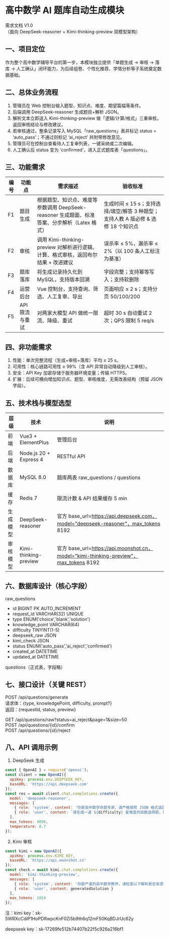 # 高中数学 AI 题库自动生成模块  

需求文档 V1.0  
（面向 DeepSeek-reasoner + Kimi-thinking-preview 双模型架构）

## 一、项目定位  

作为整个高中数学辅导平台的第一步，本模块独立提供「单题生成 → 审核 → 落库 → 人工确认」闭环能力，为后续组卷、个性化推荐、学情分析等子系统奠定数据基础。

## 二、总体业务流程  

1. 管理员在 Web 控制台输入题型、知识点、难度、期望篇幅等条件。  
2. 后端调用 DeepSeek-reasoner 生成题目+解析 JSON。  
3. 解析文本立即送入 Kimi-thinking-preview 做「逻辑/计算/格式」三重审核，返回审核结论与修改建议。  
4. 若审核通过，整条记录写入 MySQL「raw_questions」表并标记 status = ‘auto_pass’；不通过则标记 ‘ai_reject’ 并附带修改意见。  
5. 管理员可在控制台查看待人工复审列表，一键采纳或二次编辑。  
6. 人工确认后 status 变为 ‘confirmed’，进入正式题库表「questions」。  

## 三、功能需求  

| 编号 | 功能点         | 需求描述                                                     | 验收标准                                                     |
| ---- | -------------- | ------------------------------------------------------------ | ------------------------------------------------------------ |
| F1   | 题目生成       | 根据题型、知识点、难度等参数调用 DeepSeek-reasoner 生成题面、标准答案、分步解析（Latex 格式） | 生成时间 ≤ 15 s；支持选择/填空/解答 3 种题型；支持人教 A 版必修 & 选修 18 个知识点 |
| F2   | 审核           | 调用 Kimi-thinking-preview 对解析进行逻辑、计算、格式审核，返回布尔结果 + 改进建议 | 误杀率 ≤ 5%，漏杀率 ≤ 2%（以 100 条人工标注为基准）          |
| F3   | 题库落库       | 将生成记录持久化到 MySQL，支持版本回溯                       | 字段完整；支持幂等写入；支持软删除                           |
| F4   | 运营后台       | Vue 控制台，支持查询、筛选、人工复审、导出                   | 页面响应 ≤ 2 s；支持分页 50/100/200                          |
| F5   | API 限流与重试 | 对两家大模型 API 做统一限流、降级、重试                      | 超时 30 s 自动重试 2 次；QPS 限制 5 req/s                    |

## 四、非功能需求  

1. 性能：单次完整流程（生成+审核+落库）平均 ≤ 25 s。  
2. 可用性：核心链路可用性 ≥ 99%（含 API 异常自动降级到人工审核）。  
3. 安全：API Key 加密存储于服务器环境变量；传输 HTTPS。  
4. 扩展：后续可横向增加知识点、题型、审核维度，无需改表结构（预留 JSON 字段）。

## 五、技术栈与模型选型  

| 层级     | 技术                   | 说明                                                         |
| -------- | ---------------------- | ------------------------------------------------------------ |
| 前端     | Vue3 + ElementPlus     | 管理后台                                                     |
| 后端     | Node.js 20 + Express 4 | RESTful API                                                  |
| 数据库   | MySQL 8.0              | 题库两表 raw_questions / questions                           |
| 缓存     | Redis 7                | 限流计数 & API 结果缓存 5 min                                |
| 生成模型 | DeepSeek-reasoner      | 官方 base_url=https://api.deepseek.com，model="deepseek-reasoner"，max_tokens 8192 |
| 审核模型 | Kimi-thinking-preview  | 官方 base_url=https://api.moonshot.cn，model="kimi-thinking-preview"，max_tokens 8192 |

## 六、数据库设计（核心字段）  

raw_questions  
- id BIGINT PK AUTO_INCREMENT  
- request_id VARCHAR(32) UNIQUE  
- type ENUM('choice','blank','solution')  
- knowledge_point VARCHAR(64)  
- difficulty TINYINT(1-5)  
- deepseek_raw JSON  
- kimi_check JSON  
- status ENUM('auto_pass','ai_reject','confirmed')  
- created_at DATETIME  
- updated_at DATETIME  

questions（正式表，字段略）

## 七、接口设计（关键 REST）  

POST /api/questions/generate  
请求体：{type, knowledgePoint, difficulty, prompt?}  
返回：{requestId, status, preview}

GET /api/questions/raw?status=ai_reject&page=1&size=50  
POST /api/questions/{id}/confirm  
POST /api/questions/{id}/reject

## 八、API 调用示例  

1. DeepSeek 生成  
```js
const { OpenAI } = require('openai');
const client = new OpenAI({
  apiKey: process.env.DEEPSEEK_KEY,
  baseURL: 'https://api.deepseek.com'
});
const res = await client.chat.completions.create({
  model: 'deepseek-reasoner',
  messages: [
    { role: 'system', content: '你是高中数学命题专家，请严格按照 JSON 格式返回题面、答案、解析。' },
    { role: 'user', content: `请生成一道 ${difficulty} 星难度的函数选择题，知识点：${knowledgePoint}` }
  ],
  max_tokens: 4096,
  temperature: 0.7
});
```

2. Kimi 审核  
```js
const kimi = new OpenAI({
  apiKey: process.env.KIMI_KEY,
  baseURL: 'https://api.moonshot.cn'
});
const check = await kimi.chat.completions.create({
  model: 'kimi-thinking-preview',
  messages: [
    { role: 'system', content: '你是严谨的高中数学教师，请检查以下解析是否有逻辑或计算错误，按 JSON {"passed":bool,"suggestion":string} 返回。' },
    { role: 'user', content: generatedSolution }
  ],
  max_tokens: 1024
});
```

注：kimi key：sk-5WRXcCdiP1HoPDRwpcKnF0Zi5b9th6q12mF50KqBDJrUc62y

deepseek key：sk-17269fe512b74407b22f5c926a216bf1
